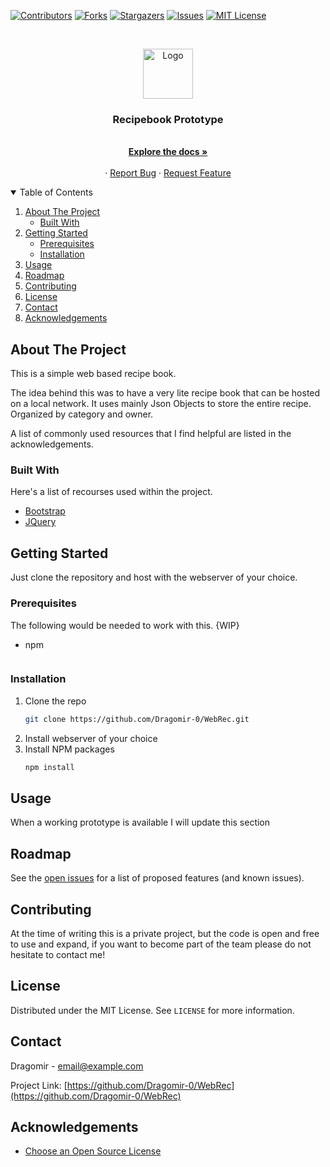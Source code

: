 

<!-- PROJECT SHIELDS -->
<!--
*** I'm using markdown "reference style" links for readability.
*** Reference links are enclosed in brackets [ ] instead of parentheses ( ).
*** See the bottom of this document for the declaration of the reference variables
*** for contributors-url, forks-url, etc. This is an optional, concise syntax you may use.
*** https://www.markdownguide.org/basic-syntax/#reference-style-links
-->
[![Contributors][contributors-shield]][contributors-url]
[![Forks][forks-shield]][forks-url]
[![Stargazers][stars-shield]][stars-url]
[![Issues][issues-shield]][issues-url]
[![MIT License][license-shield]][license-url]



<!-- PROJECT LOGO -->
<br />
<p align="center">
  <a href="https://github.com/Dragomir-0/WebRec">
    <img src="images/logo.png" alt="Logo" width="80" height="80">
  </a>

  <h3 align="center">Recipebook Prototype</h3>

  <p align="center">
    <br />
    <a href="https://github.com/Dragomir-0/WebRec"><strong>Explore the docs »</strong></a>
    <br />
    <br />
    ·
    <a href="https://github.com/Dragomir-0/WebRec/issues">Report Bug</a>
    ·
    <a href="https://github.com/Dragomir-0/WebRec/issues">Request Feature</a>
  </p>
</p>



<!-- TABLE OF CONTENTS -->
<details open="open">
  <summary>Table of Contents</summary>
  <ol>
    <li>
      <a href="#about-the-project">About The Project</a>
      <ul>
        <li><a href="#built-with">Built With</a></li>
      </ul>
    </li>
    <li>
      <a href="#getting-started">Getting Started</a>
      <ul>
        <li><a href="#prerequisites">Prerequisites</a></li>
        <li><a href="#installation">Installation</a></li>
      </ul>
    </li>
    <li><a href="#usage">Usage</a></li>
    <li><a href="#roadmap">Roadmap</a></li>
    <li><a href="#contributing">Contributing</a></li>
    <li><a href="#license">License</a></li>
    <li><a href="#contact">Contact</a></li>
    <li><a href="#acknowledgements">Acknowledgements</a></li>
  </ol>
</details>



<!-- ABOUT THE PROJECT -->
## About The Project

<!-- [![Product Name Screen Shot][product-screenshot]](https://example.com) -->

This is a simple web based recipe book.

The idea behind this was to have a very lite recipe book that can be hosted on a local network. It uses mainly Json Objects to store the entire recipe. Organized by category and owner.  

A list of commonly used resources that I find helpful are listed in the acknowledgements.

### Built With

Here's a list of recourses used within the project.
* [Bootstrap](https://getbootstrap.com)
* [JQuery](https://jquery.com)



<!-- GETTING STARTED -->
## Getting Started

Just clone the repository and host with the webserver of your choice.

### Prerequisites

The following would be needed to work with this. {WIP}
* npm
  ```

### Installation

1. Clone the repo
   ```sh
   git clone https://github.com/Dragomir-0/WebRec.git
   ```
2. Install webserver of your choice
3. Install NPM packages
   ```sh
   npm install
   ```




<!-- USAGE EXAMPLES -->
## Usage

When a working prototype is available I will update this section

<!-- _For more examples, please refer to the [Documentation](https://example.com)_ -->



<!-- ROADMAP -->
## Roadmap

See the [open issues](https://github.com/Dragomir-0/WebRec/issues) for a list of proposed features (and known issues).



<!-- CONTRIBUTING -->
## Contributing
At the time of writing this is a private project, but the code is open and free to use and expand, if you want to become part of the team please do not hesitate to contact me!

<!-- Contributions are what make the open source community such an amazing place to be learn, inspire, and create. Any contributions you make are **greatly appreciated**.

1. Fork the Project
2. Create your Feature Branch (`git checkout -b feature/AmazingFeature`)
3. Commit your Changes (`git commit -m 'Add some AmazingFeature'`)
4. Push to the Branch (`git push origin feature/AmazingFeature`)
5. Open a Pull Request -->



<!-- LICENSE -->
## License

Distributed under the MIT License. See `LICENSE` for more information.



<!-- CONTACT -->
## Contact

Dragomir  - email@example.com
<!-- User - [@your_twitter](https://twitter.com/your_username) -->

Project Link: [https://github.com/Dragomir-0/WebRec](https://github.com/Dragomir-0/WebRec)



<!-- ACKNOWLEDGEMENTS -->
## Acknowledgements
* [Choose an Open Source License](https://choosealicense.com)





<!-- MARKDOWN LINKS & IMAGES -->
<!-- https://www.markdownguide.org/basic-syntax/#reference-style-links -->
[contributors-shield]: https://img.shields.io/badge/Contributors-2-green.svg
[contributors-url]: https://github.com/Dragomir-0/WebRec/graphs/contributors
[forks-shield]: https://img.shields.io/github/forks/othneildrew/Best-README-Template.svg?style=for-the-badge
[forks-url]: https://github.com/Dragomir-0/WebRec/network/members
[stars-shield]: https://img.shields.io/github/stars/othneildrew/Best-README-Template.svg?style=for-the-badge
[stars-url]: https://github.com/Dragomir-0/WebRec/stargazers
[issues-shield]: https://img.shields.io/github/issues/othneildrew/Best-README-Template.svg?style=for-the-badge
[issues-url]: https://github.com/Dragomir-0/WebRec/issues
[license-shield]: https://img.shields.io/github/license/othneildrew/Best-README-Template.svg?style=for-the-badge
[license-url]: https://github.com/Dragomir-0/WebRec/blob/main/LICENSE.txt
[product-screenshot]: images/screenshot.png
